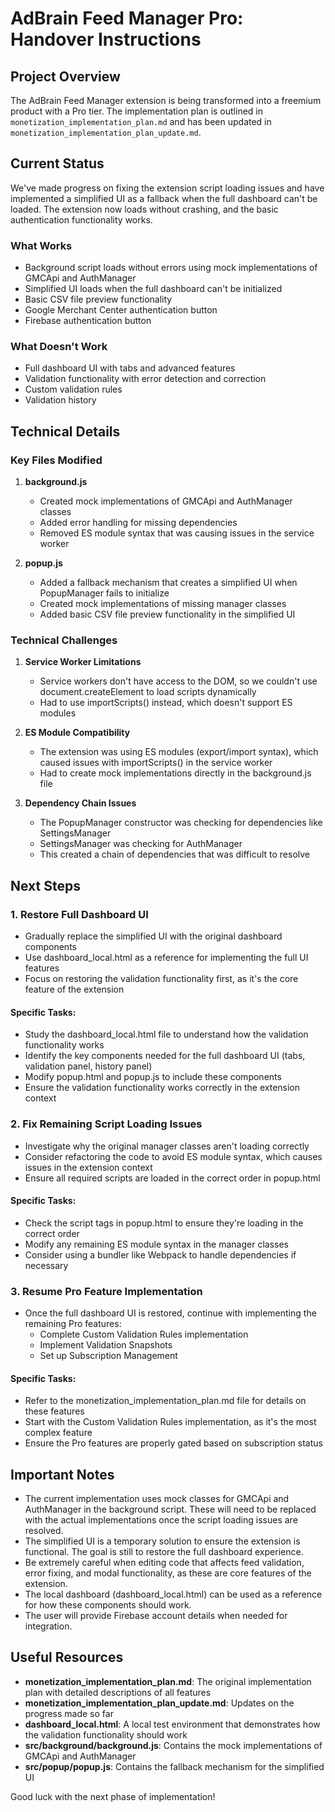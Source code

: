 # AdBrain Feed Manager Pro: Handover Instructions

## Project Overview

The AdBrain Feed Manager extension is being transformed into a freemium product with a Pro tier. The implementation plan is outlined in `monetization_implementation_plan.md` and has been updated in `monetization_implementation_plan_update.md`.

## Current Status

We've made progress on fixing the extension script loading issues and have implemented a simplified UI as a fallback when the full dashboard can't be loaded. The extension now loads without crashing, and the basic authentication functionality works.

### What Works
- Background script loads without errors using mock implementations of GMCApi and AuthManager
- Simplified UI loads when the full dashboard can't be initialized
- Basic CSV file preview functionality
- Google Merchant Center authentication button
- Firebase authentication button

### What Doesn't Work
- Full dashboard UI with tabs and advanced features
- Validation functionality with error detection and correction
- Custom validation rules
- Validation history

## Technical Details

### Key Files Modified
1. **background.js**
   - Created mock implementations of GMCApi and AuthManager classes
   - Added error handling for missing dependencies
   - Removed ES module syntax that was causing issues in the service worker

2. **popup.js**
   - Added a fallback mechanism that creates a simplified UI when PopupManager fails to initialize
   - Created mock implementations of missing manager classes
   - Added basic CSV file preview functionality in the simplified UI

### Technical Challenges
1. **Service Worker Limitations**
   - Service workers don't have access to the DOM, so we couldn't use document.createElement to load scripts dynamically
   - Had to use importScripts() instead, which doesn't support ES modules

2. **ES Module Compatibility**
   - The extension was using ES modules (export/import syntax), which caused issues with importScripts() in the service worker
   - Had to create mock implementations directly in the background.js file

3. **Dependency Chain Issues**
   - The PopupManager constructor was checking for dependencies like SettingsManager
   - SettingsManager was checking for AuthManager
   - This created a chain of dependencies that was difficult to resolve

## Next Steps

### 1. Restore Full Dashboard UI
- Gradually replace the simplified UI with the original dashboard components
- Use dashboard_local.html as a reference for implementing the full UI features
- Focus on restoring the validation functionality first, as it's the core feature of the extension

#### Specific Tasks:
- Study the dashboard_local.html file to understand how the validation functionality works
- Identify the key components needed for the full dashboard UI (tabs, validation panel, history panel)
- Modify popup.html and popup.js to include these components
- Ensure the validation functionality works correctly in the extension context

### 2. Fix Remaining Script Loading Issues
- Investigate why the original manager classes aren't loading correctly
- Consider refactoring the code to avoid ES module syntax, which causes issues in the extension context
- Ensure all required scripts are loaded in the correct order in popup.html

#### Specific Tasks:
- Check the script tags in popup.html to ensure they're loading in the correct order
- Modify any remaining ES module syntax in the manager classes
- Consider using a bundler like Webpack to handle dependencies if necessary

### 3. Resume Pro Feature Implementation
- Once the full dashboard UI is restored, continue with implementing the remaining Pro features:
  - Complete Custom Validation Rules implementation
  - Implement Validation Snapshots
  - Set up Subscription Management

#### Specific Tasks:
- Refer to the monetization_implementation_plan.md file for details on these features
- Start with the Custom Validation Rules implementation, as it's the most complex feature
- Ensure the Pro features are properly gated based on subscription status

## Important Notes
- The current implementation uses mock classes for GMCApi and AuthManager in the background script. These will need to be replaced with the actual implementations once the script loading issues are resolved.
- The simplified UI is a temporary solution to ensure the extension is functional. The goal is still to restore the full dashboard experience.
- Be extremely careful when editing code that affects feed validation, error fixing, and modal functionality, as these are core features of the extension.
- The local dashboard (dashboard_local.html) can be used as a reference for how these components should work.
- The user will provide Firebase account details when needed for integration.

## Useful Resources
- **monetization_implementation_plan.md**: The original implementation plan with detailed descriptions of all features
- **monetization_implementation_plan_update.md**: Updates on the progress made so far
- **dashboard_local.html**: A local test environment that demonstrates how the validation functionality should work
- **src/background/background.js**: Contains the mock implementations of GMCApi and AuthManager
- **src/popup/popup.js**: Contains the fallback mechanism for the simplified UI

Good luck with the next phase of implementation!